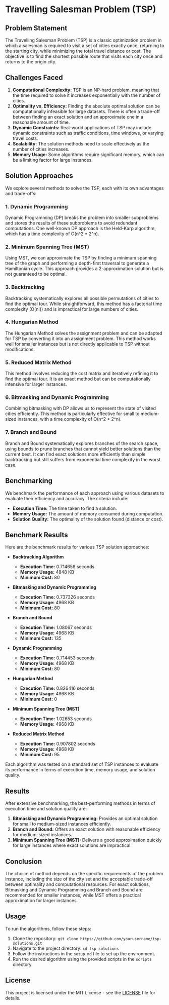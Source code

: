 # Travelling Salesman Problem (TSP)

## Problem Statement
The Travelling Salesman Problem (TSP) is a classic optimization problem in which a salesman is required to visit a set of cities exactly once, returning to the starting city, while minimizing the total travel distance or cost. The objective is to find the shortest possible route that visits each city once and returns to the origin city.

## Challenges Faced
1. **Computational Complexity:** TSP is an NP-hard problem, meaning that the time required to solve it increases exponentially with the number of cities.
2. **Optimality vs. Efficiency:** Finding the absolute optimal solution can be computationally infeasible for large datasets. There is often a trade-off between finding an exact solution and an approximate one in a reasonable amount of time.
3. **Dynamic Constraints:** Real-world applications of TSP may include dynamic constraints such as traffic conditions, time windows, or varying travel costs.
4. **Scalability:** The solution methods need to scale effectively as the number of cities increases.
5. **Memory Usage:** Some algorithms require significant memory, which can be a limiting factor for large instances.

## Solution Approaches
We explore several methods to solve the TSP, each with its own advantages and trade-offs:

### 1. Dynamic Programming
Dynamic Programming (DP) breaks the problem into smaller subproblems and stores the results of these subproblems to avoid redundant computations. One well-known DP approach is the Held-Karp algorithm, which has a time complexity of O(n^2 * 2^n).

### 2. Minimum Spanning Tree (MST)
Using MST, we can approximate the TSP by finding a minimum spanning tree of the graph and performing a depth-first traversal to generate a Hamiltonian cycle. This approach provides a 2-approximation solution but is not guaranteed to be optimal.

### 3. Backtracking
Backtracking systematically explores all possible permutations of cities to find the optimal tour. While straightforward, this method has a factorial time complexity (O(n!)) and is impractical for large numbers of cities.

### 4. Hungarian Method
The Hungarian Method solves the assignment problem and can be adapted for TSP by converting it into an assignment problem. This method works well for smaller instances but is not directly applicable to TSP without modifications.

### 5. Reduced Matrix Method
This method involves reducing the cost matrix and iteratively refining it to find the optimal tour. It is an exact method but can be computationally intensive for larger instances.

### 6. Bitmasking and Dynamic Programming
Combining bitmasking with DP allows us to represent the state of visited cities efficiently. This method is particularly effective for small to medium-sized instances, with a time complexity of O(n^2 * 2^n).

### 7. Branch and Bound
Branch and Bound systematically explores branches of the search space, using bounds to prune branches that cannot yield better solutions than the current best. It can find exact solutions more efficiently than simple backtracking but still suffers from exponential time complexity in the worst case.

## Benchmarking
We benchmark the performance of each approach using various datasets to evaluate their efficiency and accuracy. The criteria include:
- **Execution Time:** The time taken to find a solution.
- **Memory Usage:** The amount of memory consumed during computation.
- **Solution Quality:** The optimality of the solution found (distance or cost).

## Benchmark Results

Here are the benchmark results for various TSP solution approaches:

- **Backtracking Algorithm**
  - **Execution Time:** 0.714656 seconds
  - **Memory Usage:** 4848 KB
  - **Minimum Cost:** 80

- **Bitmasking and Dynamic Programming**
  - **Execution Time:** 0.737326 seconds
  - **Memory Usage:** 4968 KB
  - **Minimum Cost:** 80

- **Branch and Bound**
  - **Execution Time:** 1.08067 seconds
  - **Memory Usage:** 4968 KB
  - **Minimum Cost:** 135

- **Dynamic Programming**
  - **Execution Time:** 0.714453 seconds
  - **Memory Usage:** 4968 KB
  - **Minimum Cost:** 80

- **Hungarian Method**
  - **Execution Time:** 0.826416 seconds
  - **Memory Usage:** 4968 KB
  - **Minimum Cost:** 0

- **Minimum Spanning Tree (MST)**
  - **Execution Time:** 1.02653 seconds
  - **Memory Usage:** 4968 KB

- **Reduced Matrix Method**
  - **Execution Time:** 0.907802 seconds
  - **Memory Usage:** 4968 KB
  - **Minimum Cost:** 95

Each algorithm was tested on a standard set of TSP instances to evaluate its performance in terms of execution time, memory usage, and solution quality.

## Results
After extensive benchmarking, the best-performing methods in terms of execution time and solution quality are:

1. **Bitmasking and Dynamic Programming:** Provides an optimal solution for small to medium-sized instances efficiently.
2. **Branch and Bound:** Offers an exact solution with reasonable efficiency for medium-sized instances.
3. **Minimum Spanning Tree (MST):** Delivers a good approximation quickly for large instances where exact solutions are impractical.

## Conclusion
The choice of method depends on the specific requirements of the problem instance, including the size of the city set and the acceptable trade-off between optimality and computational resources. For exact solutions, Bitmasking and Dynamic Programming and Branch and Bound are recommended for smaller instances, while MST offers a practical approximation for larger instances.

## Usage
To run the algorithms, follow these steps:
1. Clone the repository: `git clone https://github.com/yourusername/tsp-solutions.git`
2. Navigate to the project directory: `cd tsp-solutions`
3. Follow the instructions in the `setup.md` file to set up the environment.
4. Run the desired algorithm using the provided scripts in the `scripts` directory.

## License
This project is licensed under the MIT License - see the [LICENSE](LICENSE.md) file for details.
